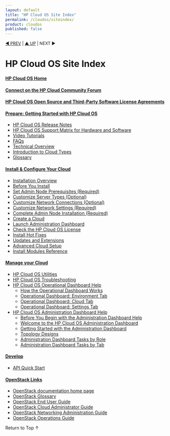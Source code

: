 ```yaml
---
layout: default
title: "HP Cloud OS Site Index"
permalink: /cloudos/siteindex/
product: cloudos
published: false
---
```

<!--PUBLISHED-->

<script>

function PageRefresh {
onLoad="window.refresh"
}

PageRefresh();

</script>


<p style="font-size: small;"> <a href="/cloudos/">&#9664; PREV</a> | <a href="/cloudos/">&#9650; UP</a> | NEXT &#9654; </p>

# HP Cloud OS Site Index

#### [HP Cloud OS Home](/cloudos/)

#### [Connect on the HP Cloud Community Forum](/cloudos/forum/) 

#### [HP Cloud OS Open Source and Third-Party Software License Agreements](/cloudos/os-3rd-party-license-agreements/)

#### [Prepare: Getting Started with HP Cloud OS](/cloudos/prepare/)

* [HP Cloud OS Release Notes](/cloudos/prepare/releasenotes/) 
* [HP Cloud OS Support Matrix for Hardware and Software](/cloudos/prepare/supportmatrix/) 
* [Video Tutorials](/cloudos/prepare/videos/) 
* [FAQs](/cloudos/prepare/faqs/)  
* [Technical Overview](/cloudos/prepare/overview/)  
* [Introduction to Cloud Types](/cloudos/prepare/cloudtypes/) 
* [Glossary](/cloudos/prepare/glossary/)

#### [Install &amp; Configure Your Cloud](/cloudos/install/)

* [Installation Overview](/cloudos/install/overview/)
* [Before You Install](/cloudos/install/before-you-install/)
* [Set Admin Node Prerequisites (Required)](/cloudos/install/admin-node-prerequisites/)
* [Customize Server Types (Optional)](/cloudos/install/customize-server-types/)
* [Customize Network Connections (Optional)](/cloudos/install/customize-network-connections/)
* [Customize Network Settings (Required)](/cloudos/install/customize-network-settings/)
* [Complete Admin Node Installation (Required)](/cloudos/install/complete-admin-node-installation/)
* [Create a Cloud](/cloudos/install/create-cloud/) 
* [Launch Administration Dashboard](/cloudos/install/launch-admin-dashboard/)
* [Check the HP Cloud OS License](/cloudos/install/license/)
* [Install Hot Fixes](/cloudos/install/hot-fixes/)
* [Updates and Extensions](/cloudos/install/updates-and-extensions/)
* [Advanced Cloud Setup](/cloudos/install/advanced-cloud-setup/)
* [Install Modules Reference](/cloudos/install/install-modules-reference/) 

#### [Manage your Cloud](/cloudos/manage/)

* [HP Cloud OS Utilities](/cloudos/manage/utilities/)
* [HP Cloud OS Troubleshooting](/cloudos/manage/troubleshooting/) 
* [HP Cloud OS Operational Dashboard Help](/cloudos/manage/operational-dashboard/) 
  * [How the Operational Dashboard Works](/cloudos/manage/operational-dashboard/how-opdash-works/)
  * [Operational Dashboard: Environment Tab](/cloudos/manage/operational-dashboard/environment-tab/)
  * [Operational Dashboard: Cloud Tab](/cloudos/manage/operational-dashboard/cloud-tab/)
  * [Operational Dashboard: Settings Tab](/cloudos/manage/operational-dashboard/settings-tab/)
* [HP Cloud OS Administration Dashboard Help](/cloudos/manage/administration-dashboard/)  
  * [Before You Begin with the Administration Dashboard Help](/cloudos/manage/administration-dashboard/before-you-begin/)
  * [Welcome to the HP Cloud OS Administration Dashboard](/cloudos/manage/administration-dashboard/welcome/)
  * [Getting Started with the Administration Dashboard](/cloudos/manage/administration-dashboard/getting-started/)
  * [Topology Designs](/cloudos/manage/administration-dashboard/topology-designs/)
  * [Administration Dashboard Tasks by Role](/cloudos/manage/administration-dashboard/tasks-by-role/)
  * [Administration Dashboard Tasks by Tab](/cloudos/manage/administration-dashboard/tasks-by-tab/)

#### [Develop](/cloudos/develop/)

* [API Quick Start](/cloudos/develop/quickstart-intro/)
 
<!-- * [Value-Added Services](/cloudos/api/services/)   -->
 
#### [OpenStack Links](/cloudos/openstack/)
 
* [OpenStack documentation home page](http://docs.openstack.org/)
* [OpenStack Glossary](http://docs.openstack.org/glossary/content/glossary.html)
* [OpenStack End User Guide](http://docs.openstack.org/user-guide/content/index.html)
* [OpenStack Cloud Administrator Guide](http://docs.openstack.org/trunk/openstack-compute/admin/content/index.html)
* [OpenStack Networking Administration Guide](http://docs.openstack.org/trunk/openstack-network/admin/content/index.html)
* [OpenStack Operations Guide](http://docs.openstack.org/trunk/openstack-ops/content/index.html)
 
<a href="#top" style="padding:14px 0px 14px 0px; text-decoration: none;"> Return to Top &#8593; </a>
 
